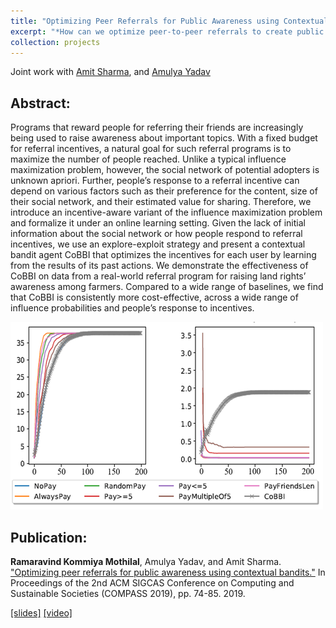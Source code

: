 ```yaml
---
title: "Optimizing Peer Referrals for Public Awareness using Contextual Bandits"
excerpt: "*How can we optimize peer-to-peer referrals to create public awareness in a low-resource setting?*<br/><img src='/images/optimize-cover.png'>" 
collection: projects
---
```


Joint work with [Amit Sharma](http://www.amitsharma.in/), and [Amulya Yadav](http://amulyayadav.com/)
## Abstract:
Programs that reward people for referring their friends are increasingly being used to raise awareness about important
topics. With a fixed budget for referral incentives, a natural goal for such referral programs is to maximize the number
of people reached. Unlike a typical influence maximization problem, however, the social network of potential adopters is unknown apriori. Further, people’s response to a referral incentive can depend on various factors such as their preference for the content, size of their social network, and their estimated value for sharing. Therefore, we introduce an incentive-aware variant of the influence maximization problem and formalize it under an online learning setting. Given the lack of initial information about the social network or how people respond to referral incentives, we use an explore-exploit strategy and present a contextual bandit agent CoBBI that optimizes the incentives for each user by learning from the results of its past actions. We demonstrate the effectiveness of CoBBI on data from a real-world referral program for raising land rights’ awareness among farmers. Compared to a wide range of baselines, we find that CoBBI is consistently more cost-effective, across a wide range of influence probabilities and people’s response to incentives.

<img src='/images/optimize-inside.png'>

## Publication:
__Ramaravind Kommiya Mothilal__, Amulya Yadav, and Amit Sharma. ["Optimizing peer referrals for public awareness using contextual bandits."](https://raam93.github.io/files/optimize-peer-referrals-compass.pdf) In Proceedings of the 2nd ACM SIGCAS Conference on Computing and Sustainable Societies (COMPASS 2019), pp. 74-85. 2019.

[[slides]](https://raam93.github.io/files/optimize-peer-referrals-slides.pptx) [[video]](https://www.youtube.com/watch?v=46gIqhB24KU&t=22289s)
